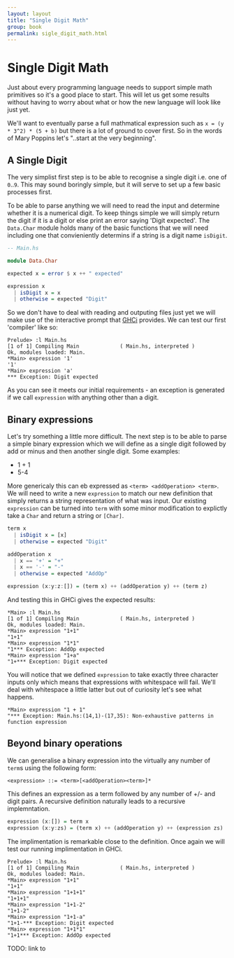 ```yaml
---
layout: layout
title: "Single Digit Math"
group: book
permalink: sigle_digit_math.html
---
```


# Single Digit Math

Just about every programming language needs to support simple math primitives so it's a good place to start.  This will let us get some results without having to worry about what or how the new language will look like just yet.

We'll want to eventually parse a full mathmatical expression such as `x = (y * 3^2) * (5 + b)` but there is a lot of ground to cover first.  So in the words of Mary Poppins let's "..start at the very beginning".

## A Single Digit

The very simplist first step is to be able to recognise a single digit i.e. one of `0`..`9`.  This may sound boringly simple, but it will serve to set up a few basic processes first.

To be able to parse anything we will need to read the input and determine whether it is a numerical digit.  To keep things simple we will simply return the digit if it is a digit or else print an error saying 'Digit expected'.  The `Data.Char` module holds many of the basic functions that we will need including one that convieniently determins if a string is a digit name `isDigit`.

~~~ haskell
-- Main.hs

module Data.Char

expected x = error $ x ++ " expected"

expression x
  | isDigit x = x
  | otherwise = expected "Digit"
~~~

So we don't have to deal with reading and outputing files just yet we will make use of the interactive prompt that [GHCi]() provides.  We can test our first 'compiler' like so:

~~~
Prelude> :l Main.hs
[1 of 1] Compiling Main             ( Main.hs, interpreted )
Ok, modules loaded: Main.
*Main> expression '1'
'1'
*Main> expression 'a'
*** Exception: Digit expected
~~~

As you can see it meets our initial requirements - an exception is generated if we call `expression` with anything other than a digit.  

## Binary expressions

Let's try something a little more difficult.  The next step is to be able to parse a simple binary expression which we will define as a single digit followed by add or minus and then another single digit.  Some examples:

* 1 + 1
* 5-4 

More genericaly this can eb expressed as `<term> <addOperation> <term>`.  We will need to write a new `expression` to match our new definition that simply returns a string representation of what was input.  Our existing `expression` can be turned into `term` with some minor modification to explictly take a `Char` and return a string or `[Char]`.  

~~~ Haskell
term x
  | isDigit x = [x]
  | otherwise = expected "Digit"

addOperation x
  | x == '+' = "+"
  | x == '-' = "-"
  | otherwise = expected "AddOp"

expression (x:y:z:[]) = (term x) ++ (addOperation y) ++ (term z)
~~~

And testing this in GHCi gives the expected results:

~~~
*Main> :l Main.hs
[1 of 1] Compiling Main             ( Main.hs, interpreted )
Ok, modules loaded: Main.
*Main> expression "1+1"
"1+1"
*Main> expression "1*1"
"1*** Exception: AddOp expected
*Main> expression "1+a"
"1+*** Exception: Digit expected
~~~

You will notice that we defined `expression` to take exactly three character inputs only which means that expressions with whitespace will fail. We'll deal with whitespace a little latter but out of curiosity let's see what happens.

~~~
*Main> expression "1 + 1"
"*** Exception: Main.hs:(14,1)-(17,35): Non-exhaustive patterns in function expression
~~~

## Beyond binary operations

We can generalise a binary expression into the virtually any number of `term`s using the following form:

`<expression> ::= <term>[<addOperation><term>]*`

This defines an expression as a term followed by any number of +/- and digit pairs.  A recursive definition naturally leads to a recursive implemntation.

~~~ Haskell
expression (x:[]) = term x
expression (x:y:zs) = (term x) ++ (addOperation y) ++ (expression zs)
~~~

The implimentation is remarkable close to the definition.  Once again we will test our running implimentation in GHCi.

~~~
Prelude> :l Main.hs
[1 of 1] Compiling Main             ( Main.hs, interpreted )
Ok, modules loaded: Main.
*Main> expression "1+1"
"1+1"
*Main> expression "1+1+1"
"1+1+1"
*Main> expression "1+1-2"
"1+1-2"
*Main> expression "1+1-a"
"1+1-*** Exception: Digit expected
*Main> expression "1+1*1"
"1+1*** Exception: AddOp expected
~~~

TODO: link to 





